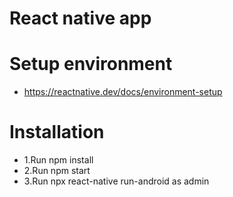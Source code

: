 # React native app
# Setup environment 
- https://reactnative.dev/docs/environment-setup
# Installation
- 1.Run npm install
- 2.Run npm start
- 3.Run npx react-native run-android as admin
